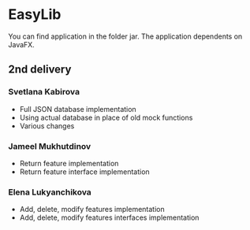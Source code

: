 # EasyLib

You can find application in the folder jar.
The application dependents on JavaFX.

## 2nd delivery

### Svetlana Kabirova
* Full JSON database implementation
* Using actual database
in place of old mock functions
* Various changes

### Jameel Mukhutdinov
* Return feature implementation
* Return feature interface implementation

### Elena Lukyanchikova
* Add, delete, modify features implementation
* Add, delete, modify features interfaces implementation
